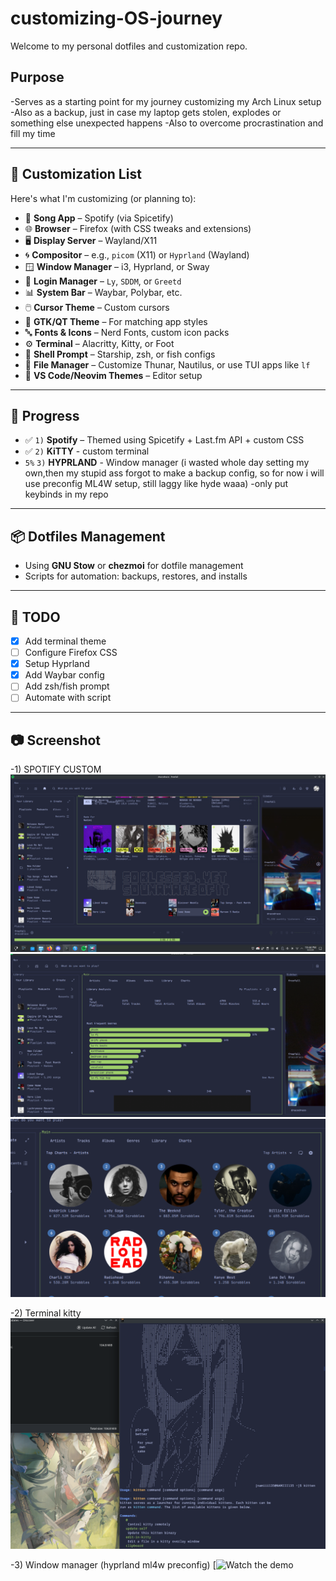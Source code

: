 # customizing-OS-journey

Welcome to my personal dotfiles and customization repo.  

## Purpose

-Serves as a starting point for my journey customizing my Arch Linux setup
-Also as a backup, just in case my laptop gets stolen, explodes or something else unexpected happens
-Also to overcome procrastination and fill my time

---

## 🧩 Customization List

Here's what I'm customizing (or planning to):

- 🎵 **Song App** – Spotify (via Spicetify)
- 🌐 **Browser** – Firefox (with CSS tweaks and extensions)
- 🖥️ **Display Server** – Wayland/X11
- 🌀 **Compositor** – e.g., `picom` (X11) or `Hyprland` (Wayland)
- 🪟 **Window Manager** – i3, Hyprland, or Sway
- 🔐 **Login Manager** – `Ly`, `SDDM`, or `Greetd`
- 📊 **System Bar** – Waybar, Polybar, etc.
- 🖱️ **Cursor Theme** – Custom cursors
- 🌈 **GTK/QT Theme** – For matching app styles
- 🔤 **Fonts & Icons** – Nerd Fonts, custom icon packs
- ⚙️ **Terminal** – Alacritty, Kitty, or Foot
- 🧩 **Shell Prompt** – Starship, zsh, or fish configs
- 📁 **File Manager** – Customize Thunar, Nautilus, or use TUI apps like `lf`
- 🎨 **VS Code/Neovim Themes** – Editor setup

---

## 🚧 Progress

- ✅ `1)` **Spotify** – Themed using Spicetify + Last.fm API + custom CSS
- ✅ `2)` **KiTTY** - custom terminal 
- `5%` `3)`  **HYPRLAND** - Window manager (i wasted whole day setting my own,then my stupid ass forgot to make a backup config, so for now i will use preconfig ML4W setup, still laggy like hyde waaa) -only put keybinds in my repo
---

## 📦 Dotfiles Management

- Using **GNU Stow** or **chezmoi** for dotfile management
- Scripts for automation: backups, restores, and installs

---


## 📌 TODO

- [x] Add terminal theme
- [ ] Configure Firefox CSS
- [x] Setup Hyprland
- [x] Add Waybar config
- [ ] Add zsh/fish prompt
- [ ] Automate with script

---

## 📷 Screenshot 

-1) SPOTIFY CUSTOM
![Alt text](/screenshot/pic1.png)
![Alt text](/screenshot/pic2.png)
![Alt text](/screenshot/pic3.png)


-2) Terminal kitty
![Alt text](/screenshot/pic4.png)

-3) Window manager (hyprland ml4w preconfig)
[![Watch the demo]([https://cdn.discordapp.com/attachments/829611480349016095/1385257227186733108/VID_20250619_215627_494.mp4](https://cdn.discordapp.net/attachments/829611480349016095/1385257227186733108/VID_20250619_215627_494.mp4?ex=685568d3&is=68541753&hm=6b86dfb7e7848a2dae71f32fe84cedc6ac3bd2c3693886e036696d7828b3a139&))

	
